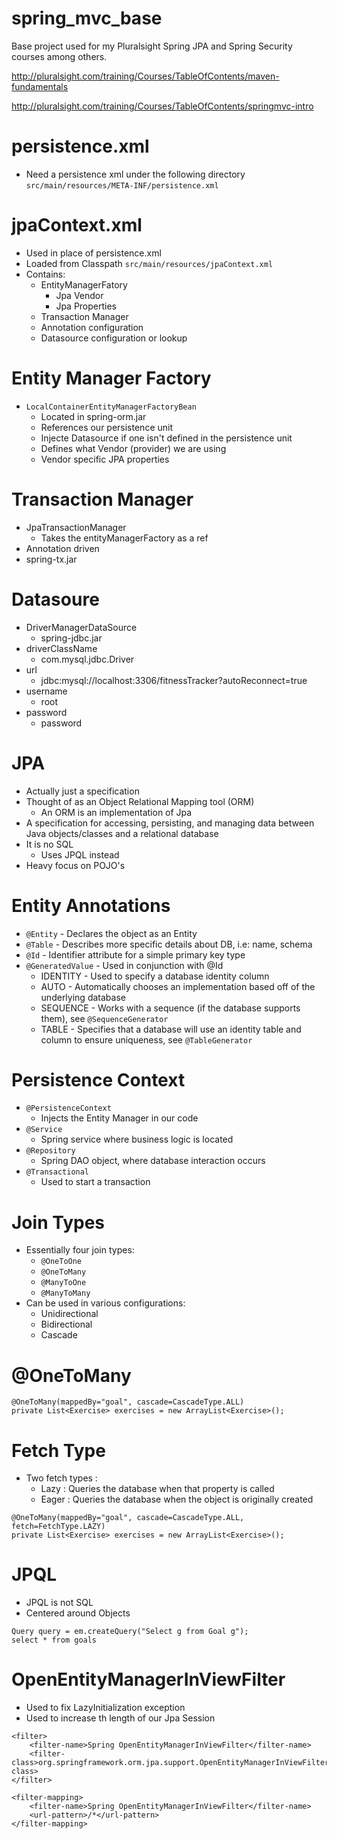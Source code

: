 spring_mvc_base
===============

Base project used for my Pluralsight Spring JPA and Spring Security courses among others.

http://pluralsight.com/training/Courses/TableOfContents/maven-fundamentals

http://pluralsight.com/training/Courses/TableOfContents/springmvc-intro


persistence.xml
===============
- Need a persistence xml under the following directory
`src/main/resources/META-INF/persistence.xml`

jpaContext.xml
==============
- Used in place of persistence.xml
- Loaded from Classpath
	`src/main/resources/jpaContext.xml`
- Contains:
	-  EntityManagerFatory
		- Jpa Vendor
		- Jpa Properties
	- Transaction Manager
	- Annotation configuration
	- Datasource configuration or lookup
	
Entity Manager Factory
======================
- `LocalContainerEntityManagerFactoryBean` 
	- Located in spring-orm.jar
	- References our persistence unit
	- Injecte Datasource if one isn't defined in the persistence unit
	- Defines what Vendor (provider) we are using
	- Vendor specific JPA properties
	
Transaction Manager
===================
- JpaTransactionManager
	- Takes the entityManagerFactory as a ref
- Annotation driven
- spring-tx.jar

Datasoure
=========
- DriverManagerDataSource
	- spring-jdbc.jar
- driverClassName
	- com.mysql.jdbc.Driver
- url
	- jdbc:mysql://localhost:3306/fitnessTracker?autoReconnect=true
- username
	- root
- password
	- password
	
JPA
===
- Actually just a specification 
- Thought of as an Object Relational Mapping tool (ORM)
	- An ORM is an implementation of Jpa
- A specification for accessing, persisting, and managing data between Java objects/classes and a relational database
- It is no SQL
	- Uses JPQL instead
- Heavy focus on POJO's

Entity Annotations
==================
- `@Entity` - Declares the object as an Entity
- `@Table` - Describes more specific details about DB, i.e: name, schema
- `@Id` - Identifier attribute for a simple primary key type
- `@GeneratedValue` - Used in conjunction with @Id
	- IDENTITY - Used to specify a database identity column
	- AUTO - Automatically chooses an implementation based off of the underlying database
	- SEQUENCE - Works with a sequence (if the database supports them), see
		`@SequenceGenerator`
	- TABLE - Specifies that a database will use an identity table and column to ensure uniqueness, see `@TableGenerator`
	
Persistence Context
===================
- `@PersistenceContext`
	- Injects the Entity Manager in our code
- `@Service`
	- Spring service where business logic is located
- `@Repository`
	- Spring DAO object, where database interaction occurs
- `@Transactional`
	- Used to start a transaction
	
Join Types
==========
- Essentially four join types:
	- `@OneToOne`
	- `@OneToMany`
	- `@ManyToOne`
	- `@ManyToMany`
- Can be used in various configurations:
	- Unidirectional
	- Bidirectional
	- Cascade 
	
@OneToMany
==========
```
@OneToMany(mappedBy="goal", cascade=CascadeType.ALL)
private List<Exercise> exercises = new ArrayList<Exercise>();
```

Fetch Type
==========
- Two fetch types :
	- Lazy : Queries the database when that property is called
	- Eager : Queries the database when the object is originally created

```
@OneToMany(mappedBy="goal", cascade=CascadeType.ALL, fetch=FetchType.LAZY)
private List<Exercise> exercises = new ArrayList<Exercise>();
```

JPQL
====
- JPQL is not SQL
- Centered around Objects
```
Query query = em.createQuery("Select g from Goal g");
select * from goals
```

OpenEntityManagerInViewFilter
=============================
- Used to fix LazyInitialization exception
- Used to increase th length of our Jpa Session

```
<filter>
	<filter-name>Spring OpenEntityManagerInViewFilter</filter-name>
	<filter-class>org.springframework.orm.jpa.support.OpenEntityManagerInViewFilter</filter-class>
</filter>

<filter-mapping>
	<filter-name>Spring OpenEntityManagerInViewFilter</filter-name>
	<url-pattern>/*</url-pattern>
</filter-mapping>

```
